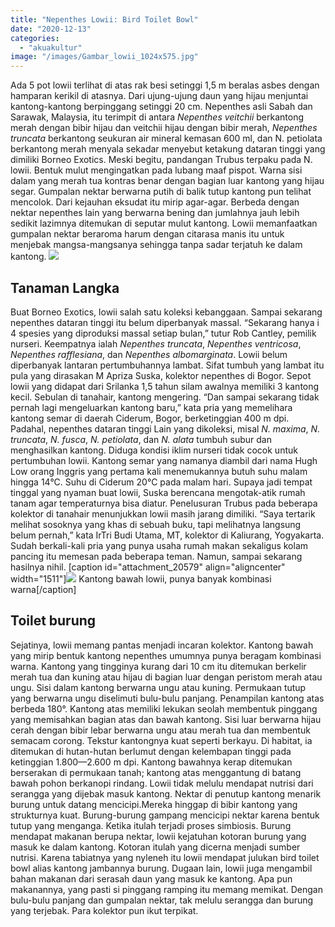 ```yaml
---
title: "Nepenthes Lowii: Bird Toilet Bowl"
date: "2020-12-13"
categories: 
  - "akuakultur"
image: "/images/Gambar_lowii_1024x575.jpg"
---
```


Ada 5 pot lowii terlihat di atas rak besi setinggi 1,5 m beralas asbes dengan hamparan kerikil di atasnya. Dari ujung-ujung daun yang hijau menjuntai kantong-kantong berpinggang setinggi 20 cm. Nepenthes asli Sabah dan Sarawak, Malaysia, itu terimpit di antara _Nepenthes veitchii_ berkantong merah dengan bibir hijau dan veitchii hijau dengan bibir merah, _Nepenthes truncata_ berkantong seukuran air mineral kemasan 600 ml, dan N. petiolata berkantong merah menyala sekadar menyebut ketakung dataran tinggi yang dimiliki Borneo Exotics. Meski begitu, pandangan Trubus terpaku pada N. lowii. Bentuk mulut mengingatkan pada lubang maaf pispot. Warna sisi dalam yang merah tua kontras benar dengan bagian luar kantong yang hijau segar. Gumpalan nektar berwarna putih di balik tutup kantong pun telihat mencolok. Dari kejauhan eksudat itu mirip agar-agar. Berbeda dengan nektar nepenthes lain yang berwarna bening dan jumlahnya jauh lebih sedikit lazimnya ditemukan di seputar mulut kantong. Lowii memanfaatkan gumpalan nektar beraroma harum dengan citarasa manis itu untuk menjebak mangsa-mangsanya sehingga tanpa sadar terjatuh ke dalam kantong. [![](/images/Nepenthes.jpg)](http://localhost/mitra/wp-content/uploads/2020/12/Nepenthes.jpg)

## Tanaman Langka

Buat Borneo Exotics, lowii salah satu koleksi kebanggaan. Sampai sekarang nepenthes dataran tinggi itu belum diperbanyak massal. “Sekarang hanya i 4 spesies yang diproduksi massal setiap bulan,” tutur Rob Cantley, pemilik nurseri. Keempatnya ialah _Nepenthes truncata_, _Nepenthes ventricosa_, _Nepenthes rafflesiana_, dan _Nepenthes albomarginata_. Lowii belum diperbanyak lantaran pertumbuhannya lambat. Sifat tumbuh yang lambat itu pula yang dirasakan M Apriza Suska, kolektor nepenthes di Bogor. Sepot lowii yang didapat dari Srilanka 1,5 tahun silam awalnya memiliki 3 kantong kecil. Sebulan di tanahair, kantong mengering. “Dan sampai sekarang tidak pernah lagi mengeluarkan kantong baru,” kata pria yang memelihara kantong semar di daerah Ciderum, Bogor, berketinggian 400 m dpi. Padahal, nepenthes dataran tinggi Lain yang dikoleksi, misal _N. maxima_, _N. truncata_, _N. fusca_, _N. petiolata_, dan _N. alata_ tumbuh subur dan menghasilkan kantong. Diduga kondisi iklim nurseri tidak cocok untuk pertumbuhan lowii. Kantong semar yang namanya diambil dari nama Hugh Low orang Inggris yang pertama kali menemukannya butuh suhu malam hingga 14°C. Suhu di Ciderum 20°C pada malam hari. Supaya jadi tempat tinggal yang nyaman buat lowii, Suska berencana mengotak-atik rumah tanam agar temperaturnya bisa diatur. Penelusuran Trubus pada beberapa kolektor di tanahair menunjukkan lowii masih jarang dimiliki. “Saya tertarik melihat sosoknya yang khas di sebuah buku, tapi melihatnya langsung belum pernah,” kata IrTri Budi Utama, MT, kolektor di Kaliurang, Yogyakarta. Sudah berkali-kali pria yang punya usaha rumah makan sekaligus kolam pancing itu memesan pada beberapa teman. Namun, sampai sekarang hasilnya nihil. \[caption id="attachment\_20579" align="aligncenter" width="1511"\][![](/images/Nepenthes-Lowii.jpg)](http://localhost/mitra/wp-content/uploads/2020/12/Nepenthes-Lowii.jpg) Kantong bawah lowii, punya banyak kombinasi warna\[/caption\]

## Toilet burung

Sejatinya, lowii memang pantas menjadi incaran kolektor. Kantong bawah yang mirip bentuk kantong nepenthes umumnya punya beragam kombinasi warna. Kantong yang tingginya kurang dari 10 cm itu ditemukan berkelir merah tua dan kuning atau hijau di bagian luar dengan peristom merah atau ungu. Sisi dalam kantong berwarna ungu atau kuning. Permukaan tutup yang berwarna ungu diselimuti bulu-bulu panjang. Penampilan kantong atas berbeda 180°. Kantong atas memiliki lekukan seolah membentuk pinggang yang memisahkan bagian atas dan bawah kantong. Sisi luar berwarna hijau cerah dengan bibir lebar berwarna ungu atau merah tua dan membentuk semacam corong. Tekstur kantongnya kuat seperti berkayu. Di habitat, ia ditemukan di hutan-hutan berlumut dengan kelembapan tinggi pada ketinggian 1.800—2.600 m dpi. Kantong bawahnya kerap ditemukan berserakan di permukaan tanah; kantong atas menggantung di batang bawah pohon berkanopi rindang. Lowii tidak melulu mendapat nutrisi dari serangga yang dijebak masuk kantong. Nektar di penutup kantong menarik burung untuk datang mencicipi.Mereka hinggap di bibir kantong yang strukturnya kuat. Burung-burung gampang mencicipi nektar karena bentuk tutup yang menganga. Ketika itulah terjadi proses simbiosis. Burung mendapat makanan berupa nektar, lowii kejatuhan kotoran burung yang masuk ke dalam kantong. Kotoran itulah yang dicerna menjadi sumber nutrisi. Karena tabiatnya yang nyleneh itu lowii mendapat julukan bird toilet bowl alias kantong jambannya burung. Dugaan lain, lowii juga mengambil bahan makanan dari serasah daun yang masuk ke kantong. Apa pun makanannya, yang pasti si pinggang ramping itu memang memikat. Dengan bulu-bulu panjang dan gumpalan nektar, tak melulu serangga dan burung yang terjebak. Para kolektor pun ikut terpikat.
